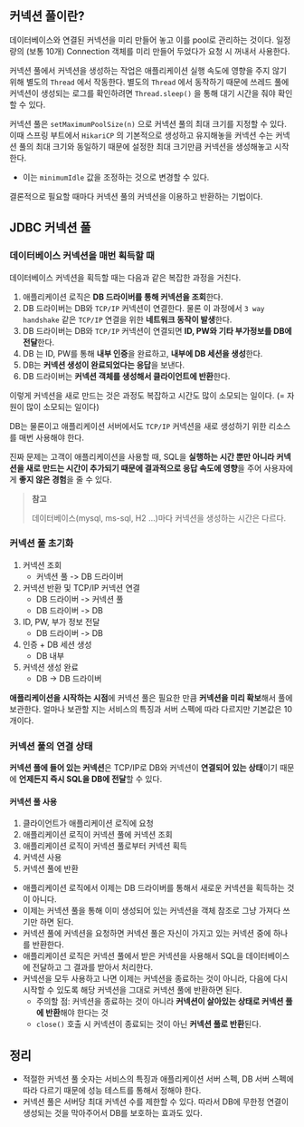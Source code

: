 ## 커넥션 풀이란?

데이터베이스와 연결된 커넥션을 미리 만들어 놓고 이를 pool로 관리하는 것이다. 일정량의 (보통 10개) Connection 객체를 미리 만들어 두었다가 요청 시 꺼내서 사용한다.

커넥션 풀에서 커넥션을 생성하는 작업은 애플리케이션 실행 속도에 영향을 주지 않기 위해 별도의 `Thread` 에서 작동한다. 별도의 `Thread` 에서 동작하기 때문에 쓰레드 풀에 커넥션이 생성되는 로그를 확인하려면 `Thread.sleep()` 을 통해 대기 시간을 줘야 확인할 수 있다.

커넥션 풀은 `setMaximumPoolSize(n)` 으로 커넥션 풀의 최대 크기를 지정할 수 있다. 이때 스프링 부트에서 `HikariCP` 의 기본적으로 생성하고 유지해놓을 커넥션 수는 커넥션 풀의 최대 크기와 동일하기 때문에 설정한 최대 크기만큼 커넥션을 생성해놓고 시작한다.
- 이는 `minimumIdle` 값을 조정하는 것으로 변경할 수 있다.

결론적으로 필요할 때마다 커넥션 풀의 커넥션을 이용하고 반환하는 기법이다.


## JDBC 커넥션 풀
### 데이터베이스 커넥션을 매번 획득할 때

데이터베이스 커넥션을 획득할 때는 다음과 같은 복잡한 과정을 거친다.

1. 애플리케이션 로직은 **DB 드라이버를 통해 커넥션을 조회**한다.
2. DB 드라이버는 DB와 `TCP/IP` 커넥션이 연결한다. 물론 이 과정에서 `3 way handshake` 같은 `TCP/IP` 연결을 위한 **네트워크 동작이 발생**한다.
3. DB 드라이버는 DB와 `TCP/IP` 커넥션이 연결되면 **ID, PW와 기타 부가정보를 DB에 전달**한다.
4. DB 는 ID, PW를 통해 **내부 인증**을 완료하고, **내부에 DB 세션을 생성**한다.
5. DB는 **커넥션 생성이 완료되었다는 응답**을 보낸다.
6. DB 드라이버는 **커넥션 객체를 생성해서 클라이언트에 반환**한다.

이렇게 커넥션을 새로 만드는 것은 과정도 복잡하고 시간도 많이 소모되는 일이다. (= 자원이 많이 소모되는 일이다)

DB는 물론이고 애플리케이션 서버에서도 `TCP/IP` 커넥션을 새로 생성하기 위한 리소스를 매번 사용해야 한다.

진짜 문제는 고객이 애플리케이션을 사용할 때, SQL을 **실행하는 시간 뿐만 아니라 커넥션을 새로 만드는 시간이 추가되기 때문에 결과적으로 응답 속도에 영향**을 주어 사용자에게 **좋지 않은 경험**을 줄 수 있다.

> **참고**
> 
> 데이터베이스(mysql, ms-sql, H2 ...)마다 커넥션을 생성하는 시간은 다르다.


### 커넥션 풀 초기화

1. 커넥션 조회
	- 커넥션 풀 -> DB 드라이버
2. 커넥션 반환 및 TCP/IP 커넥션 연결
	- DB 드라이버 -> 커넥션 풀
	- DB 드라이버 -> DB
3. ID, PW, 부가 정보 전달
	- DB 드라이버 -> DB
4. 인증 + DB 세션 생성
	- DB 내부
5. 커넥션 생성 완료
	- DB -> DB 드라이버

**애플리케이션을 시작하는 시점**에 커넥션 풀은 필요한 만큼 **커넥션을 미리 확보**해서 풀에 보관한다.
얼마나 보관할 지는 서비스의 특징과 서버 스펙에 따라 다르지만 기본값은 10개이다.

### 커넥션 풀의 연결 상태

**커넥션 풀에 들어 있는 커넥션**은 TCP/IP로 DB와 커넥션이 **연결되어 있는 상태**이기 때문에 **언제든지 즉시 SQL을 DB에 전달**할 수 있다.

#### 커넥션 풀 사용

1. 클라이언트가 애플리케이션 로직에 요청
2. 애플리케이션 로직이 커넥션 풀에 커넥션 조회
3. 애플리케이션 로직이 커넥션 풀로부터 커넥션 획득
4. 커넥션 사용
5. 커넥션 풀에 반환

- 애플리케이션 로직에서 이제는 DB 드라이버를 통해서 새로운 커넥션을 획득하는 것이 아니다.
- 이제는 커넥션 풀을 통해 이미 생성되어 있는 커넥션을 객체 참조로 그냥 가져다 쓰기만 하면 된다.
- 커넥션 풀에 커넥션을 요청하면 커넥션 풀은 자신이 가지고 있는 커넥션 중에 하나를 반환한다.
- 애플리케이션 로직은 커넥션 풀에서 받은 커넥션을 사용해서 SQL을 데이터베이스에 전달하고 그 결과를 받아서 처리한다.
- 커넥션을 모두 사용하고 나면 이제는 커넥션을 종료하는 것이 아니라, 다음에 다시 시작할 수 있도록 해당 커넥션을 그대로 커넥션 풀에 반환하면 된다.
	- 주의할 점: 커넥션을 종료하는 것이 아니라 **커넥션이 살아있는 상태로 커넥션 풀에 반환**해야 한다는 것
	- `close()` 호출 시 커넥션이 종료되는 것이 아닌 **커넥션 풀로 반환**된다.

## 정리

- 적절한 커넥션 풀 숫자는 서비스의 특징과 애플리케이션 서버 스펙, DB 서버 스펙에 따라 다르기 때문에 성능 테스트를 통해서 정해야 한다.
- 커넥션 풀은 서버당 최대 커넥션 수를 제한할 수 있다. 따라서 DB에 무한정 연결이 생성되는 것을 막아주어서 DB를 보호하는 효과도 있다.